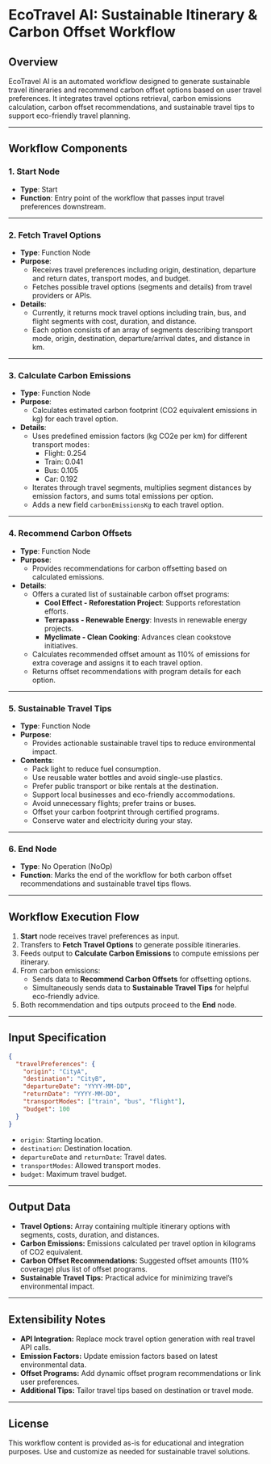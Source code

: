 # EcoTravel AI: Sustainable Itinerary & Carbon Offset Workflow

## Overview

EcoTravel AI is an automated workflow designed to generate sustainable travel itineraries and recommend carbon offset options based on user travel preferences. It integrates travel options retrieval, carbon emissions calculation, carbon offset recommendations, and sustainable travel tips to support eco-friendly travel planning.

---

## Workflow Components

### 1. Start Node
- **Type**: Start
- **Function**: Entry point of the workflow that passes input travel preferences downstream.

---

### 2. Fetch Travel Options
- **Type**: Function Node
- **Purpose**: 
  - Receives travel preferences including origin, destination, departure and return dates, transport modes, and budget.
  - Fetches possible travel options (segments and details) from travel providers or APIs.
- **Details**:
  - Currently, it returns mock travel options including train, bus, and flight segments with cost, duration, and distance.
  - Each option consists of an array of segments describing transport mode, origin, destination, departure/arrival dates, and distance in km.
  
---

### 3. Calculate Carbon Emissions
- **Type**: Function Node
- **Purpose**:
  - Calculates estimated carbon footprint (CO2 equivalent emissions in kg) for each travel option.
- **Details**:
  - Uses predefined emission factors (kg CO2e per km) for different transport modes:
    - Flight: 0.254
    - Train: 0.041
    - Bus: 0.105
    - Car: 0.192
  - Iterates through travel segments, multiplies segment distances by emission factors, and sums total emissions per option.
  - Adds a new field `carbonEmissionsKg` to each travel option.

---

### 4. Recommend Carbon Offsets
- **Type**: Function Node
- **Purpose**:
  - Provides recommendations for carbon offsetting based on calculated emissions.
- **Details**:
  - Offers a curated list of sustainable carbon offset programs:
    - **Cool Effect - Reforestation Project**: Supports reforestation efforts.
    - **Terrapass - Renewable Energy**: Invests in renewable energy projects.
    - **Myclimate - Clean Cooking**: Advances clean cookstove initiatives.
  - Calculates recommended offset amount as 110% of emissions for extra coverage and assigns it to each travel option.
  - Returns offset recommendations with program details for each option.

---

### 5. Sustainable Travel Tips
- **Type**: Function Node
- **Purpose**:
  - Provides actionable sustainable travel tips to reduce environmental impact.
- **Contents**:
  - Pack light to reduce fuel consumption.
  - Use reusable water bottles and avoid single-use plastics.
  - Prefer public transport or bike rentals at the destination.
  - Support local businesses and eco-friendly accommodations.
  - Avoid unnecessary flights; prefer trains or buses.
  - Offset your carbon footprint through certified programs.
  - Conserve water and electricity during your stay.

---

### 6. End Node
- **Type**: No Operation (NoOp)
- **Function**: Marks the end of the workflow for both carbon offset recommendations and sustainable travel tips flows.

---

## Workflow Execution Flow

1. **Start** node receives travel preferences as input.
2. Transfers to **Fetch Travel Options** to generate possible itineraries.
3. Feeds output to **Calculate Carbon Emissions** to compute emissions per itinerary.
4. From carbon emissions:
   - Sends data to **Recommend Carbon Offsets** for offsetting options.
   - Simultaneously sends data to **Sustainable Travel Tips** for helpful eco-friendly advice.
5. Both recommendation and tips outputs proceed to the **End** node.

---

## Input Specification

```json
{
  "travelPreferences": {
    "origin": "CityA",
    "destination": "CityB",
    "departureDate": "YYYY-MM-DD",
    "returnDate": "YYYY-MM-DD",
    "transportModes": ["train", "bus", "flight"],
    "budget": 100
  }
}
```

- `origin`: Starting location.
- `destination`: Destination location.
- `departureDate` and `returnDate`: Travel dates.
- `transportModes`: Allowed transport modes.
- `budget`: Maximum travel budget.

---

## Output Data

- **Travel Options:** Array containing multiple itinerary options with segments, costs, duration, and distances.
- **Carbon Emissions:** Emissions calculated per travel option in kilograms of CO2 equivalent.
- **Carbon Offset Recommendations:** Suggested offset amounts (110% coverage) plus list of offset programs.
- **Sustainable Travel Tips:** Practical advice for minimizing travel’s environmental impact.

---

## Extensibility Notes

- **API Integration:** Replace mock travel option generation with real travel API calls.
- **Emission Factors:** Update emission factors based on latest environmental data.
- **Offset Programs:** Add dynamic offset program recommendations or link user preferences.
- **Additional Tips:** Tailor travel tips based on destination or travel mode.

---

## License

This workflow content is provided as-is for educational and integration purposes. Use and customize as needed for sustainable travel solutions.
